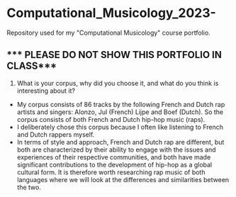 # Computational_Musicology_2023-
Repository used for my "Computational Musicology" course portfolio. 

## *** PLEASE DO NOT SHOW THIS PORTFOLIO IN CLASS***

1. What is your corpus, why did you choose it, and what do you think is interesting about it?
  - My corpus consists of 86 tracks by the following French and Dutch rap artists and singers: Alonzo, Jul (French) Lijpe and Boef (Dutch). So the corpus consists of both French and Dutch hip-hop music (raps). 
  - I deliberately chose this corpus because I often like listening to French and Dutch rappers myself. 
  - In terms of style and approach, French and Dutch rap are different, but both are characterized by their ability to engage with the issues and experiences of their respective communities, and both have made significant contributions to the development of hip-hop as a global cultural form. It is therefore worth researching rap music of both languages where we will look at the differences and similarities between the two. 

